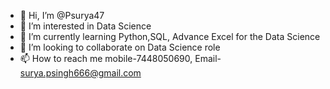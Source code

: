 - 👋 Hi, I’m @Psurya47
- 👀 I’m interested in Data Science
- 🌱 I’m currently learning Python,SQL, Advance Excel for the Data Science
- 💞️ I’m looking to collaborate on Data Science role
- 📫 How to reach me mobile-7448050690, Email- surya.psingh666@gmail.com

<!---
Psurya47/Psurya47 is a ✨ special ✨ repository because its `README.md` (this file) appears on your GitHub profile.
You can click the Preview link to take a look at your changes.
--->
